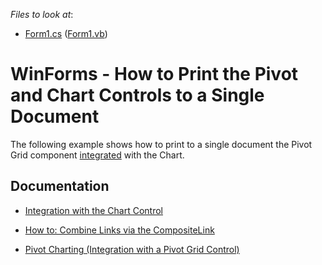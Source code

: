 
<!-- default file list -->
*Files to look at*:

* [Form1.cs](./CS/WinFormsExport/Form1.cs) ([Form1.vb](./VB/WinFormsExport/Form1.vb))

# WinForms - How to Print the Pivot and Chart Controls to a Single Document

The following example shows how to print to a single document the Pivot Grid component [integrated](https://docs.devexpress.com/WindowsForms/8748/controls-and-libraries/pivot-grid/data-analysis/integration-with-the-chart-control) with the Chart. 


## Documentation

* [Integration with the Chart Control](https://docs.devexpress.com/WindowsForms/8748/controls-and-libraries/pivot-grid/data-analysis/integration-with-the-chart-control)

* [How to: Combine Links via the CompositeLink](https://docs.devexpress.com/WindowsForms/174/controls-and-libraries/printing-exporting/examples/using-printing-links/how-to-combine-links-via-the-compositelink?p=netframework)

* [Pivot Charting (Integration with a Pivot Grid Control)](https://docs.devexpress.com/WindowsForms/8695/controls-and-libraries/chart-control/provide-data/pivot-charting-integration-with-a-pivot-grid-control?p=netframework)